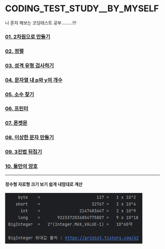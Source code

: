 # CODING_TEST_STUDY__BY_MYSELF
나 혼자 해보는 코딩테스트 공부.........!!! 

### [01. 2차원으로 만들기](./MDFiles/CoTeStudy/programmers/README01.md)
### [02. 정렬](./MDFiles/CoTeStudy/programmers/README02.md)
### [03. 성격 유형 검사하기](./MDFiles/CoTeStudy/programmers/README03.md)
### [04. 문자열 내 p와 y의 개수](./CoTeStudy/src/programmers/Test04.java)
### [05. 소수 찾기](./MDFiles/CoTeStudy/programmers/README04.md)
### [06. 프린터](./CoTeStudy/src/programmers/Test06.java)
### [07. 폰켓몬](./CoTeStudy/src/programmers/Test07.java)
### [08. 이상한 문자 만들기](./CoTeStudy/src/programmers/Test08.java)
### [09. 3진법 뒤집기](./CoTeStudy/src/programmers/Test09.java)
### [10. 둘만의 암호](./CoTeStudy/src/programmers/Test10.java)


-------------------------------------

#### 정수형 자료형 크기 보기 쉽게 내맘대로 계산
  
![](./MDFiles/JavaBasicStudy/imgs/dataType01.png)
